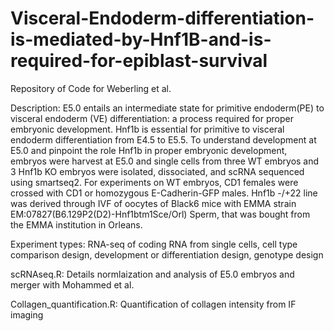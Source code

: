 # Visceral-Endoderm-differentiation-is-mediated-by-Hnf1B-and-is-required-for-epiblast-survival
Repository of Code for Weberling et al. 

Description:
E5.0 entails an intermediate state for primitive endoderm(PE) to visceral endoderm (VE) differentiation: a process required for proper embryonic development. Hnf1b is essential for primitive to visceral endoderm differentiation from E4.5 to E5.5. To understand development at E5.0 and pinpoint the role Hnf1b in proper embryonic development, embryos were harvest at E5.0 and single cells from three WT embryos and 3 Hnf1b KO embryos were isolated, dissociated, and scRNA sequenced using smartseq2. For experiments on WT embryos, CD1 females were crossed with CD1 or homozygous E-Cadherin-GFP males.  Hnf1b -/+22 line was derived through IVF of oocytes of Black6 mice with EMMA strain EM:07827(B6.129P2(D2)-Hnf1btm1Sce/Orl) Sperm, that was bought from the EMMA institution in Orleans. 

Experiment types: 
RNA-seq of coding RNA from single cells, cell type comparison design, development or differentiation design, genotype design

scRNAseq.R: Details normlaization and analysis of E5.0 embryos and merger with Mohammed et al.

Collagen_quantification.R: Quantification of collagen intensity from IF imaging
